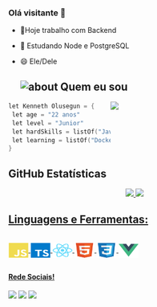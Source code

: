 ### Olá visitante 👋

- 🔭Hoje trabalho com Backend
- 🌱 Estudando Node e PostgreSQL
- 😄 Ele/Dele


  ## <img width="45" alt="about" src="https://raw.github.com/elizarov/elizarov/master/about.png"> Quem eu sou

  <img align="right" width="300" src="https://i2.wp.com/allhtaccess.info/wp-content/uploads/2018/03/programming.gif?fit=1281%2C716&ssl=1" />
  
```kotlin
let Kenneth Olusegun = {
 let age = "22 anos"
 let level = "Junior"
 let hardSkills = listOf("JavaScript", "Node", "React", "TypeScript", "MySQL", "MongoDB") 
 let learning = listOf("Docker", "AWS", "TDD", "Streams e Buffer", "PostgreSQL")
}
```
## **GitHub Estatísticas**
<div align="center">
  <a href="https://github.com/KennethOlusegun">
  <img height="180em" src="https://github-readme-stats.vercel.app/api?username=kennetholusegun&show_icons=true&theme=dark&include_all_commits=true&count_private=true"/>
  <img height="180em" src="https://github-readme-stats.vercel.app/api/top-langs/?username=kennetholusegun&layout=compact&langs_count=7&theme=dark"/>
</div>
  
  ## **Linguagens e Ferramentas:**  
  <div style="display: inline_block"><br>
  <img align="center" alt="Kenny-Js" height="30" width="40" src="https://raw.githubusercontent.com/devicons/devicon/master/icons/javascript/javascript-plain.svg">
  <img align="center" alt="Kenny-Ts" height="30" width="40" src="https://raw.githubusercontent.com/devicons/devicon/master/icons/typescript/typescript-plain.svg">
  <img align="center" alt="Kenny-React" height="30" width="40" src="https://raw.githubusercontent.com/devicons/devicon/master/icons/react/react-original.svg">
  <img align="center" alt="Kenny-HTML" height="30" width="40" src="https://raw.githubusercontent.com/devicons/devicon/master/icons/html5/html5-original.svg">
  <img align="center" alt="Kenny-CSS" height="30" width="40" src="https://raw.githubusercontent.com/devicons/devicon/master/icons/css3/css3-original.svg">
  <img align="center" alt="Kenny-Vue" height="30" width="40" src="https://raw.githubusercontent.com/devicons/devicon/master/icons/vuejs/vuejs-original.svg">
</div>
  
  ##
  
  #### Rede Sociais!
  <div> 
  <a href="https://www.instagram.com/kennethdornellesde/" target="_blank"><img src="https://img.shields.io/badge/-Instagram-%23E4405F?style=for-the-badge&logo=instagram&logoColor=white" target="_blank"></a>
  <a href = "mailto:kennetholusegun@gmail.com"><img src="https://img.shields.io/badge/-Gmail-%23333?style=for-the-badge&logo=gmail&logoColor=white" target="_blank"></a>
  <a href="https://www.linkedin.com/in/kennethjesus/" target="_blank"><img src="https://img.shields.io/badge/-LinkedIn-%230077B5?style=for-the-badge&logo=linkedin&logoColor=white" target="_blank"></a> 
 
 
</div>

